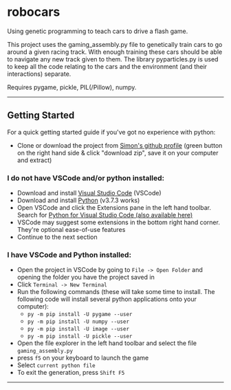 # robocars
Using genetic programming to teach cars to drive a flash game.

This project uses the gaming_assembly.py file to genetically train cars to go around a given racing track. With enough training these cars should be able to navigate any new track given to them. The library pyparticles.py is used to keep all the code relating to the cars and the environment (and their interactions) separate.

Requires pygame, pickle, PIL(/Pillow), numpy.



****

## Getting Started

For a quick getting started guide if you've got no experience with python:

* Clone or download the project from [Simon's github profile](https://github.com/drsimonclark/robocars) (green button on the right hand side & click "download zip", save it on your computer and extract)

### I do not have VSCode and/or python installed:

* Download and install [Visual Studio Code](https://code.visualstudio.com/) (VSCode)
* Download and install [Python](https://www.python.org/downloads/) (v3.7.3 works)
* Open VSCode and click the Extensions pane in the left hand toolbar. Search for [Python for Visual Studio Code (also available here)](https://marketplace.visualstudio.com/items?itemName=ms-python.python)
* VSCode may suggest some extensions in the bottom right hand corner. They're optional ease-of-use features
* Continue to the next section

### I have VSCode and Python installed:

* Open the project in VSCode by going to `File -> Open Folder` and opening the folder you have the project saved in
* Click `Terminal -> New Terminal`
* Run the following commands (these will take some time to install. The following code will install several python applications onto your computer):
  - `py -m pip install -U pygame --user`
  - `py -m pip install -U numpy --user`
  - `py -m pip install -U image --user`
  - `py -m pip install -U pickle --user`
* Open the file explorer in the left hand toolbar and select the file `gaming_assembly.py`
* press `f5` on your keyboard to launch the game
* Select `current python file`
* To exit the generation, press `Shift F5`

***
